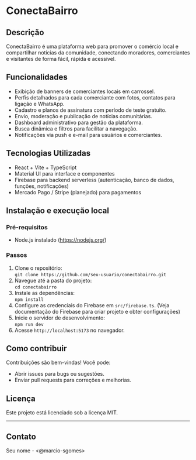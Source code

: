 # ConectaBairro

## Descrição

ConectaBairro é uma plataforma web para promover o comércio local e compartilhar notícias da comunidade, conectando moradores, comerciantes e visitantes de forma fácil, rápida e acessível.

## Funcionalidades

- Exibição de banners de comerciantes locais em carrossel.
- Perfis detalhados para cada comerciante com fotos, contatos para ligação e WhatsApp.
- Cadastro e planos de assinatura com período de teste gratuito.
- Envio, moderação e publicação de notícias comunitárias.
- Dashboard administrativo para gestão da plataforma.
- Busca dinâmica e filtros para facilitar a navegação.
- Notificações via push e e-mail para usuários e comerciantes.

## Tecnologias Utilizadas

- React + Vite + TypeScript
- Material UI para interface e componentes
- Firebase para backend serverless (autenticação, banco de dados, funções, notificações)
- Mercado Pago / Stripe (planejado) para pagamentos

## Instalação e execução local

### Pré-requisitos

- Node.js instalado (<https://nodejs.org/>)

### Passos

1. Clone o repositório:  
   `git clone https://github.com/seu-usuario/conectabairro.git`  
2. Navegue até a pasta do projeto:  
   `cd conectabairro`  
3. Instale as dependências:  
   `npm install`  
4. Configure as credenciais do Firebase em `src/firebase.ts`. (Veja documentação do Firebase para criar projeto e obter configurações)  
5. Inicie o servidor de desenvolvimento:  
   `npm run dev`  
6. Acesse `http://localhost:5173` no navegador.

## Como contribuir

Contribuições são bem-vindas! Você pode:  

- Abrir issues para bugs ou sugestões.  
- Enviar pull requests para correções e melhorias.

## Licença

Este projeto está licenciado sob a licença MIT.

---

## Contato

Seu nome - <@marcio-sgomes>  
